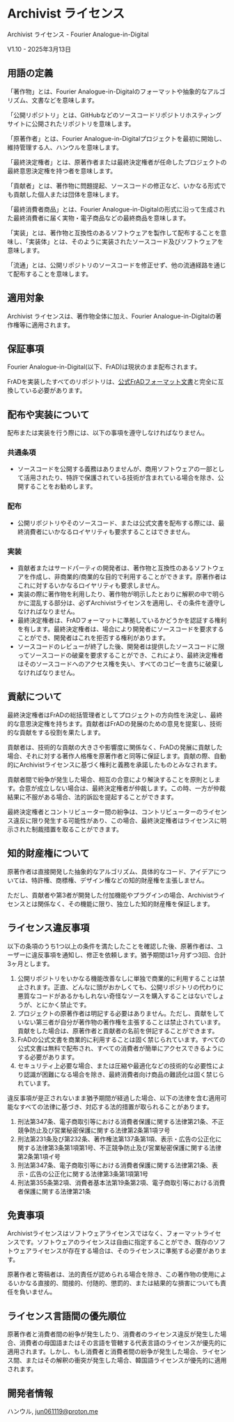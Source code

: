 # Archivist ライセンス

Archivist ライセンス - Fourier Analogue-in-Digital

V1.10 - 2025年3月13日

## 用語の定義

「著作物」とは、Fourier Analogue-in-Digitalのフォーマットや抽象的なアルゴリズム、文書などを意味します。

「公開リポジトリ」とは、GitHubなどのソースコードリポジトリホスティングサイトに公開されたリポジトリを意味します。

「原著作者」とは、Fourier Analogue-in-Digitalプロジェクトを最初に開始し、維持管理する人、ハンウルを意味します。

「最終決定権者」とは、原著作者または最終決定権者が任命したプロジェクトの最終意思決定権を持つ者を意味します。

「貢献者」とは、著作物に問題提起、ソースコードの修正など、いかなる形式でも貢献した個人または団体を意味します。

「最終消費者商品」とは、Fourier Analogue-in-Digitalの形式に沿って生成された最終消費者に届く実物・電子商品などの最終商品を意味します。

「実装」とは、著作物と互換性のあるソフトウェアを製作して配布することを意味し、「実装体」とは、そのように実装されたソースコード及びソフトウェアを意味します。

「流通」とは、公開リポジトリのソースコードを修正せず、他の流通経路を通じて配布することを意味します。

## 適用対象

Archivist ライセンスは、著作物全体に加え、Fourier Analogue-in-Digitalの著作権等に適用されます。

## 保証事項

Fourier Analogue-in-Digital(以下、FrAD)は現状のまま配布されます。

FrADを実装したすべてのリポジトリは、[公式FrADフォーマット文書](https://mikhael-openworkspace.notion.site/Format-specs-727affae8db043f2b50372d91d534368?pvs=4)と完全に互換している必要があります。

## 配布や実装について

配布または実装を行う際には、以下の事項を遵守しなければなりません。

### 共通条項

- ソースコードを公開する義務はありませんが、商用ソフトウェアの一部として活用されたり、特許で保護されている技術が含まれている場合を除き、公開することをお勧めします。

### 配布

- 公開リポジトリやそのソースコード、または公式文書を配布する際には、最終消費者にいかなるロイヤリティも要求することはできません。

### 実装

- 貢献者またはサードパーティの開発者は、著作物と互換性のあるソフトウェアを作成し、非商業的/商業的な目的で利用することができます。原著作者はこれに対するいかなるロイヤリティも要求しません。
- 実装の際に著作物を利用したり、著作物が明示したとおりに解釈の中で明らかに混乱する部分は、必ずArchivistライセンスを適用し、その条件を遵守しなければなりません。
- 最終決定権者は、FrADフォーマットに準拠しているかどうかを認証する権利を有します。最終決定権者は、場合により開発者にソースコードを要求することができ、開発者はこれを拒否する権利があります。
- ソースコードのレビューが終了した後、開発者は提供したソースコードに限ってソースコードの破棄を要求することができ、これにより、最終決定権者はそのソースコードへのアクセス権を失い、すべてのコピーを直ちに破棄しなければなりません。

## 貢献について

最終決定権者はFrADの総括管理者としてプロジェクトの方向性を決定し、最終的な意思決定権を持ちます。貢献者はFrADの発展のための意見を提案し、技術的な貢献をする役割を果たします。

貢献者は、技術的な貢献の大きさや影響度に関係なく、FrADの発展に貢献した場合、それに対する著作人格権を原著作者と同等に保証します。貢献の際、自動的にArchivistライセンスに基づく権利と義務を承諾したものとみなされます。

貢献者間で紛争が発生した場合、相互の合意により解決することを原則とします。合意が成立しない場合は、最終決定権者が仲裁します。この時、一方が仲裁結果に不服がある場合、法的訴訟を提起することができます。

最終決定権者とコントリビューター間の紛争は、コントリビューターのライセンス違反に限り発生する可能性があり、この場合、最終決定権者はライセンスに明示された制裁措置を取ることができます。

## 知的財産権について

原著作者は直接開発した抽象的なアルゴリズム、具体的なコード、アイデアについては、特許権、商標権、デザイン権などの知的財産権を主張しません。

ただし、貢献者や第3者が開発した付加機能やプラグインの場合、Archivistライセンスとは関係なく、その機能に限り、独立した知的財産権を保証します。

## ライセンス違反事項

以下の条項のうち1つ以上の条件を満たしたことを確認した後、原著作者は、ユーザーに違反事項を通知し、修正を依頼します。猶予期間は1ヶ月ずつ3回、合計3ヶ月とします。

1. 公開リポジトリをいかなる機能改善なしに単独で商業的に利用することは禁止されます。正直、どんなに頭がおかしくても、公開リポジトリの代わりに悪質なコードがあるかもしれない奇怪なソースを購入することはないでしょうが、とにかく禁止です。
2. プロジェクトの原著作者は明記する必要はありません。ただし、貢献をしていない第三者が自分が著作物の著作権を主張することは禁止されています。貢献をした場合は、原著作者と貢献者の名前を併記することができます。
3. FrADの公式文書を商業的に利用することは固く禁じられています。すべての公式文書は無料で配布され、すべての消費者が簡単にアクセスできるようにする必要があります。
4. セキュリティ上必要な場合、または圧縮や最適化などの技術的な必要性により認識が困難になる場合を除き、最終消費者向け商品の難読化は固く禁じられています。

違反事項が是正されないまま猶予期間が経過した場合、以下の法律を含む適用可能なすべての法律に基づき、対応する法的措置が取られることがあります。

1. 刑法第347条、電子商取引等における消費者保護に関する法律第21条、不正競争防止及び営業秘密保護に関する法律第2条第1項ヲ号
2. 刑法第231条及び第232条、著作権法第137条第1項、表示・広告の公正化に関する法律第3条第1項第1号、不正競争防止及び営業秘密保護に関する法律第2条第1項イ号
3. 刑法第347条、電子商取引等における消費者保護に関する法律第21条、表示・広告の公正化に関する法律第3条第1項第1号
4. 刑法第355条第2項、消費者基本法第19条第2項、電子商取引等における消費者保護に関する法律第21条

## 免責事項

Archivistライセンスはソフトウェアライセンスではなく、フォーマットライセンスです。ソフトウェアのライセンスは自由に指定することができ、既存のソフトウェアライセンスが存在する場合は、そのライセンスに準拠する必要があります。

原著作者と寄稿者は、法的責任が認められる場合を除き、この著作物の使用によるいかなる直接的、間接的、付随的、懲罰的、または結果的な損害についても責任を負いません。

## ライセンス言語間の優先順位

原著作者と消費者間の紛争が発生したり、消費者のライセンス違反が発生した場合、消費者の母国語またはその言語を管轄する代表言語のライセンスが優先的に適用されます。しかし、もし消費者と消費者間の紛争が発生した場合、ライセンス間、またはその解釈の衝突が発生した場合、韓国語ライセンスが優先的に適用されます。

## 開発者情報

ハンウル, <jun061119@proton.me>
